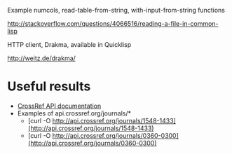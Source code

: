 
Example numcols, read-table-from-string, with-input-from-string functions

http://stackoverflow.com/questions/4066516/reading-a-file-in-common-lisp

HTTP client, Drakma, available in Quicklisp

http://weitz.de/drakma/


# Useful results

+ [CrossRef API documentation](https://github.com/CrossRef/rest-api-doc/blob/master/rest_api.md)
+ Examples of api.crossref.org/journals/*
    + [curl -O http://api.crossref.org/journals/1548-1433](http://api.crossref.org/journals/1548-1433)
    + [curl -O http://api.crossref.org/journals/0360-0300](http://api.crossref.org/journals/0360-0300)
